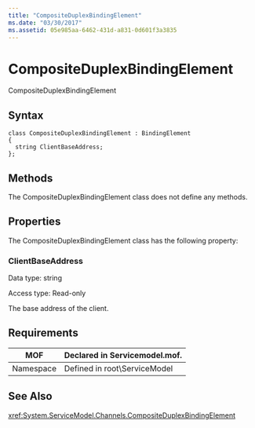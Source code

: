 ```yaml
---
title: "CompositeDuplexBindingElement"
ms.date: "03/30/2017"
ms.assetid: 05e985aa-6462-431d-a831-0d601f3a3835
---
```

# CompositeDuplexBindingElement
CompositeDuplexBindingElement  

## Syntax  

```  
class CompositeDuplexBindingElement : BindingElement  
{  
  string ClientBaseAddress;  
};  
```  

## Methods  
 The CompositeDuplexBindingElement class does not define any methods.  

## Properties  
 The CompositeDuplexBindingElement class has the following property:  

### ClientBaseAddress  
 Data type: string  

 Access type: Read-only  

 The base address of the client.  

## Requirements  


|MOF|Declared in Servicemodel.mof.|  
|---------|-----------------------------------|  
|Namespace|Defined in root\ServiceModel|  

## See Also  
 <xref:System.ServiceModel.Channels.CompositeDuplexBindingElement>
